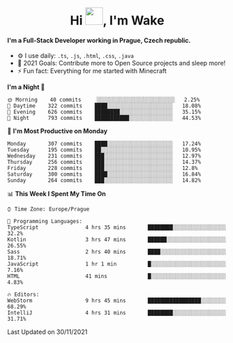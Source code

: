 <h1 align="center">Hi <img src="https://raw.githubusercontent.com/MrWakeCZ/MrWakeCZ/master/Hi.gif" width="40px" />, I'm Wake</h1>

#### I'm a Full-Stack Developer working in Prague, Czech republic.
- ⚙️ I use daily: `.ts`, `.js`, `.html`, `.css`, `.java`
- 🥅 2021 Goals: Contribute more to Open Source projects and sleep more!
- ⚡ Fun fact: Everything for me started with Minecraft

<!--START_SECTION:waka-->
**I'm a Night 🦉** 

```text
🌞 Morning    40 commits     ░░░░░░░░░░░░░░░░░░░░░░░░░   2.25% 
🌆 Daytime    322 commits    ████░░░░░░░░░░░░░░░░░░░░░   18.08% 
🌃 Evening    626 commits    ████████░░░░░░░░░░░░░░░░░   35.15% 
🌙 Night      793 commits    ███████████░░░░░░░░░░░░░░   44.53%

```
📅 **I'm Most Productive on Monday** 

```text
Monday       307 commits    ████░░░░░░░░░░░░░░░░░░░░░   17.24% 
Tuesday      195 commits    ██░░░░░░░░░░░░░░░░░░░░░░░   10.95% 
Wednesday    231 commits    ███░░░░░░░░░░░░░░░░░░░░░░   12.97% 
Thursday     256 commits    ███░░░░░░░░░░░░░░░░░░░░░░   14.37% 
Friday       228 commits    ███░░░░░░░░░░░░░░░░░░░░░░   12.8% 
Saturday     300 commits    ████░░░░░░░░░░░░░░░░░░░░░   16.84% 
Sunday       264 commits    ███░░░░░░░░░░░░░░░░░░░░░░   14.82%

```


📊 **This Week I Spent My Time On** 

```text
⌚︎ Time Zone: Europe/Prague

💬 Programming Languages: 
TypeScript               4 hrs 35 mins       ████████░░░░░░░░░░░░░░░░░   32.2% 
Kotlin                   3 hrs 47 mins       ██████░░░░░░░░░░░░░░░░░░░   26.55% 
Sass                     2 hrs 40 mins       ████░░░░░░░░░░░░░░░░░░░░░   18.71% 
JavaScript               1 hr 1 min          █░░░░░░░░░░░░░░░░░░░░░░░░   7.16% 
HTML                     41 mins             █░░░░░░░░░░░░░░░░░░░░░░░░   4.83%

🔥 Editors: 
WebStorm                 9 hrs 45 mins       █████████████████░░░░░░░░   68.29% 
IntelliJ                 4 hrs 31 mins       ████████░░░░░░░░░░░░░░░░░   31.71%

```


 Last Updated on 30/11/2021
<!--END_SECTION:waka-->
